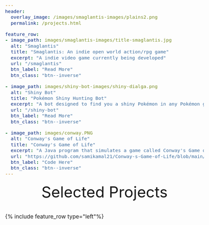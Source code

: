 ```yaml
---
header:
  overlay_image: /images/smaglantis-images/plains2.png
  permalink: /projects.html

feature_row:
- image_path: images/smaglantis-images/title-smaglantis.jpg
  alt: "Smaglantis"
  title: "Smaglantis: An indie open world action/rpg game"
  excerpt: "A indie video game currently being developed"
  url: "/smaglantis"
  btn_label: "Read More"
  btn_class: "btn--inverse"

- image_path: images/shiny-bot-images/shiny-dialga.png
  alt: "Shiny Bot"
  title: "Pokémon Shiny Hunting Bot"
  excerpt: "A bot designed to find you a shiny Pokémon in any Pokémon game."
  url: "/shiny-bot"
  btn_label: "Read More"
  btn_class: "btn--inverse"

- image_path: images/conway.PNG
  alt: "Conway's Game of Life"
  title: "Conway's Game of Life"
  excerpt: "A Java program that simulates a game called Conway's Game of Life"
  url: "https://github.com/samikamal21/Conway-s-Game-of-Life/blob/main/GameOfLife/src/conwaygame/GameOfLife.java"
  btn_label: "Code Here"
  btn_class: "btn--inverse"
---
```


<div style="margin-bottom:1cm" align="center"><font size="55">Selected Projects</font></div>

{% include feature_row type="left"%}

<style type="text/css">
  body{
  font-size: 13pt;
}

